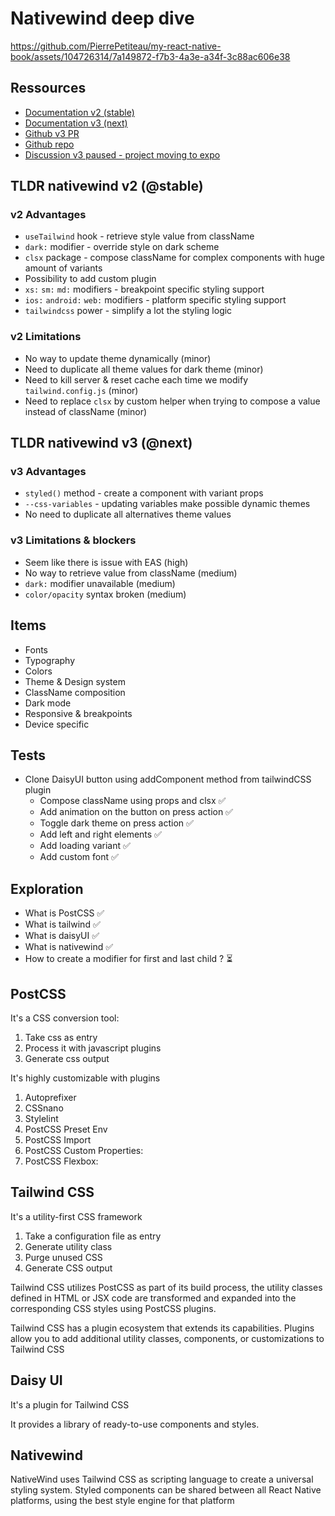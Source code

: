 # Nativewind deep dive

https://github.com/PierrePetiteau/my-react-native-book/assets/104726314/7a149872-f7b3-4a3e-a34f-3c88ac606e38

## Ressources

- [Documentation v2 (stable)](https://www.nativewind.dev/)
- [Documentation v3 (next)](https://next.nativewind.dev/)
- [Github v3 PR](https://github.com/marklawlor/nativewind/issues/308)
- [Github repo](https://github.com/marklawlor/nativewind)
- [Discussion v3 paused - project moving to expo](https://github.com/marklawlor/nativewind/issues/464)

## TLDR nativewind v2 (@stable)

### v2 Advantages

- `useTailwind` hook - retrieve style value from className
- `dark:` modifier - override style on dark scheme
- `clsx` package - compose className for complex components with huge amount of variants
- Possibility to add custom plugin
- `xs:` `sm:` `md:` modifiers - breakpoint specific styling support
- `ios:` `android:` `web:` modifiers - platform specific styling support
- `tailwindcss` power - simplify a lot the styling logic

### v2 Limitations

- No way to update theme dynamically (minor)
- Need to duplicate all theme values for dark theme (minor)
- Need to kill server & reset cache each time we modify `tailwind.config.js` (minor)
- Need to replace `clsx` by custom helper when trying to compose a value instead of className (minor)

## TLDR nativewind v3 (@next)

### v3 Advantages

- `styled()` method - create a component with variant props
- `--css-variables` - updating variables make possible dynamic themes
- No need to duplicate all alternatives theme values

### v3 Limitations & blockers

- Seem like there is issue with EAS (high)
- No way to retrieve value from className (medium)
- `dark:` modifier unavailable (medium)
- `color/opacity` syntax broken (medium)

## Items

- Fonts
- Typography
- Colors
- Theme & Design system
- ClassName composition
- Dark mode
- Responsive & breakpoints
- Device specific

## Tests

- Clone DaisyUI button using addComponent method from tailwindCSS plugin
  - Compose className using props and clsx ✅
  - Add animation on the button on press action ✅
  - Toggle dark theme on press action ✅
  - Add left and right elements ✅
  - Add loading variant ✅
  - Add custom font ✅

## Exploration

- What is PostCSS ✅
- What is tailwind ✅
- What is daisyUI ✅
- What is nativewind ✅
- How to create a modifier for first and last child ? ⏳

## PostCSS

It's a CSS conversion tool:

  1. Take css as entry
  2. Process it with javascript plugins
  3. Generate css output

It's highly customizable with plugins

  1. Autoprefixer
  2. CSSnano
  3. Stylelint
  4. PostCSS Preset Env
  5. PostCSS Import
  6. PostCSS Custom Properties:
  7. PostCSS Flexbox:

## Tailwind CSS

It's a utility-first CSS framework

  1. Take a configuration file as entry
  2. Generate utility class
  3. Purge unused CSS
  4. Generate CSS output

Tailwind CSS utilizes PostCSS as part of its build process, the utility classes defined in HTML or JSX code are transformed and expanded into the corresponding CSS styles using PostCSS plugins.

Tailwind CSS has a plugin ecosystem that extends its capabilities. Plugins allow you to add additional utility classes, components, or customizations to Tailwind CSS

## Daisy UI

It's a plugin for Tailwind CSS

It provides a library of ready-to-use components and styles.

## Nativewind

NativeWind uses Tailwind CSS as scripting language to create a universal styling system. Styled components can be shared between all React Native platforms, using the best style engine for that platform
